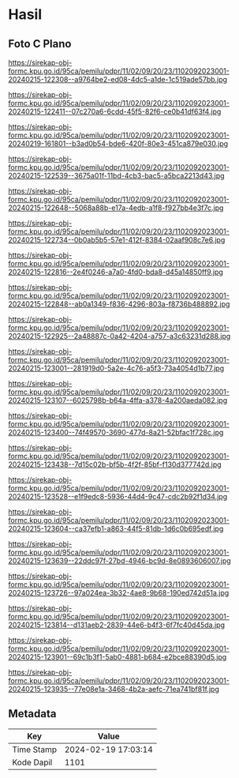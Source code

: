 # Hasil

## Foto C Plano

https://sirekap-obj-formc.kpu.go.id/95ca/pemilu/pdpr/11/02/09/20/23/1102092023001-20240215-122308--a9764be2-ed08-4dc5-a1de-1c519ade57bb.jpg

https://sirekap-obj-formc.kpu.go.id/95ca/pemilu/pdpr/11/02/09/20/23/1102092023001-20240215-122411--07c270a6-6cdd-45f5-82f6-ce0b41df63f4.jpg

https://sirekap-obj-formc.kpu.go.id/95ca/pemilu/pdpr/11/02/09/20/23/1102092023001-20240219-161801--b3ad0b54-bde6-420f-80e3-451ca879e030.jpg

https://sirekap-obj-formc.kpu.go.id/95ca/pemilu/pdpr/11/02/09/20/23/1102092023001-20240215-122539--3675a01f-11bd-4cb3-bac5-a5bca2213d43.jpg

https://sirekap-obj-formc.kpu.go.id/95ca/pemilu/pdpr/11/02/09/20/23/1102092023001-20240215-122648--5068a88b-e17a-4edb-a1f8-f927bb4e3f7c.jpg

https://sirekap-obj-formc.kpu.go.id/95ca/pemilu/pdpr/11/02/09/20/23/1102092023001-20240215-122734--0b0ab5b5-57e1-412f-8384-02aaf908c7e6.jpg

https://sirekap-obj-formc.kpu.go.id/95ca/pemilu/pdpr/11/02/09/20/23/1102092023001-20240215-122816--2e4f0246-a7a0-4fd0-bda8-d45a14850ff9.jpg

https://sirekap-obj-formc.kpu.go.id/95ca/pemilu/pdpr/11/02/09/20/23/1102092023001-20240215-122848--ab0a1349-f836-4296-803a-f8736b488892.jpg

https://sirekap-obj-formc.kpu.go.id/95ca/pemilu/pdpr/11/02/09/20/23/1102092023001-20240215-122925--2a48887c-0a42-4204-a757-a3c63231d288.jpg

https://sirekap-obj-formc.kpu.go.id/95ca/pemilu/pdpr/11/02/09/20/23/1102092023001-20240215-123001--281919d0-5a2e-4c76-a5f3-73a4054d1b77.jpg

https://sirekap-obj-formc.kpu.go.id/95ca/pemilu/pdpr/11/02/09/20/23/1102092023001-20240215-123107--6025798b-b64a-4ffa-a378-4a200aeda082.jpg

https://sirekap-obj-formc.kpu.go.id/95ca/pemilu/pdpr/11/02/09/20/23/1102092023001-20240215-123400--74f49570-3690-477d-8a21-52bfac1f728c.jpg

https://sirekap-obj-formc.kpu.go.id/95ca/pemilu/pdpr/11/02/09/20/23/1102092023001-20240215-123438--7d15c02b-bf5b-4f2f-85bf-f130d377742d.jpg

https://sirekap-obj-formc.kpu.go.id/95ca/pemilu/pdpr/11/02/09/20/23/1102092023001-20240215-123528--e1f9edc8-5936-44d4-9c47-cdc2b92f1d34.jpg

https://sirekap-obj-formc.kpu.go.id/95ca/pemilu/pdpr/11/02/09/20/23/1102092023001-20240215-123604--ca37efb1-a863-44f5-81db-1d6c0b695edf.jpg

https://sirekap-obj-formc.kpu.go.id/95ca/pemilu/pdpr/11/02/09/20/23/1102092023001-20240215-123639--22ddc97f-27bd-4946-bc9d-8e0893606007.jpg

https://sirekap-obj-formc.kpu.go.id/95ca/pemilu/pdpr/11/02/09/20/23/1102092023001-20240215-123726--97a024ea-3b32-4ae8-9b68-190ed742d51a.jpg

https://sirekap-obj-formc.kpu.go.id/95ca/pemilu/pdpr/11/02/09/20/23/1102092023001-20240215-123814--d131aeb2-2839-44e6-b4f3-6f7fc40d45da.jpg

https://sirekap-obj-formc.kpu.go.id/95ca/pemilu/pdpr/11/02/09/20/23/1102092023001-20240215-123901--69c1b3f1-5ab0-4881-b684-e2bce88390d5.jpg

https://sirekap-obj-formc.kpu.go.id/95ca/pemilu/pdpr/11/02/09/20/23/1102092023001-20240215-123935--77e08e1a-3468-4b2a-aefc-71ea741bf81f.jpg


## Metadata

| Key        | Value               |
| ---------- | ------------------- |
| Time Stamp | 2024-02-19 17:03:14 |
| Kode Dapil | 1101                |



